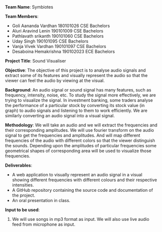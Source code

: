 
**Team Name**:
Symbiotes

**Team Members**:
* Goli Aananda Vardhan 180101026 CSE Bachelors
* Aluri Aravind Lenin 190101009 CSE Bachelors
* Pathlavath srikanth 190101060 CSE Bachelors
* Uday Singh 190101095 CSE Bachelors
* Vanja Vivek Vardhan 190101097 CSE Bachelors
* Desaboina Hemakrishna 190102023 ECE Bachelors

**Project Title**:
Sound Visualiser

**Objective**:
The objective of this project is to analyse audio signals and extract some of its features and visually represent the audio so that the viewer can feel the audio by viewing at the visual.

**Background**:
An audio signal or sound signal has many features, such as frequency, intensity, noise, etc. To study the signal more effectively, we are trying to visualize the signal. In investment banking, some traders analyse the performance of a particular stock by converting its stock value (in graph) to audio signals and listening to them to work efficiently. We are similarly converting an audio signal into a visual signal.

**Methodology**:
We will take an audio and we will extract the frequencies and their corresponding amplitudes. We will use fourier transform on the audio signal to get the frequencies and amplitudes. 
And will map different frequencies of the audio with different colors so that the viewer distinguish the sounds. Depending upon the amplitudes of particular frequencies some geometrical shapes of corresponding area will be used to visualize those frequencies.

**Deliverables**:
* A web application to visually represent an audio signal in a visual showing different frequencies with different colours and their respective intensities.
* A GitHub repository containing the source code and documentation of the project.
* An oral presentation in class.

**Input to be used**:
1. We will use songs in mp3 format as input. We will also use live audio feed from microphone as input. 
